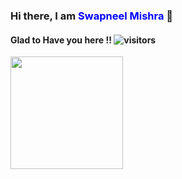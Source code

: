 ### Hi there, I am <span style="color:blue">Swapneel Mishra</span> 👋


#### Glad to Have you here !! ![visitors](https://visitor-badge.laobi.icu/badge?page_id=swapneel-exe.swapneel-exe)

<img height="180em" src="https://github-readme-stats.vercel.app/api?username=swapneel-exe&show_icons=true&hide_border=true&&count_private=true&include_all_commits=true" />



